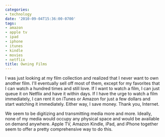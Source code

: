 ```yaml
---
categories:
- technology
date: '2010-09-04T15:36:00-0700'
tags:
- amazon
- apple tv
- ipad
- iphone
- itunes
- kindle
- movies
- netflix
title: Owning Films
---
```


I was just looking at my film collection and realized that I never want to own another film. I'll eventually sell off most of them, except for my favorites that I can watch a hundred times and still love. If I want to watch a film, I can just queue it on Netflix and have it within days. If I have the urge to watch a film immediately, I can rent it on iTunes or Amazon for just a few dollars and start watching it immediately. Either way, I save money. Thank you, Internet.

We seem to be digitizing and transmitting media more and more. Ideally, none of my media would occupy any physical space and would be available on demand anywhere. Apple TV, Amazon Kindle, iPad, and iPhone together seem to offer a pretty comprehensive way to do this.
